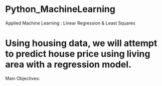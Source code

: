 # Python_MachineLearning
Applied Machine Learning : Linear Regression &amp; Least Squares 

# Using housing data, we will attempt to predict house price using living area with a regression model.
Main Objectives: 
